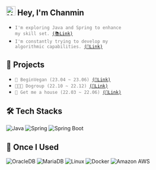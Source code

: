 ## <img src="https://raw.githubusercontent.com/Tarikul-Islam-Anik/Animated-Fluent-Emojis/master/Emojis/Hand%20gestures/Hand%20with%20Fingers%20Splayed%20Light%20Skin%20Tone.png" alt="Hand with Fingers Splayed Light Skin Tone" width="25" height="25" /> Hey, I'm Chanmin
- <code style="color : gray">I'm exploring Java and Spring to enhance my skill set. [(📚Link)](https://velog.io/@chanmin/series)</code><br>
- <code style="color : gray">I'm constantly trying to develop my algorithmic capabilities. [(🧠Link)](https://github.com/sungchanmin/algorithm)</code>

## 🚀 Projects
- <code style="color : gray">🌱 BeginVegan (23.04 ~ 23.06) [(🔗Link)](https://github.com/BeginVegan/BV-Document)</code><br>
- <code style="color : gray">🧑🏻‍💻 Dogroup (22.10 ~ 22.12) [(🔗Link)](https://github.com/sungchanmin/dogroup)</code><br>
- <code style="color : gray">🏡 Get me a house (22.03 ~ 22.06) [(🔗Link)](https://user26.notion.site/9b30d47010ff4968b5a68ff0d069d490?pvs=4)</code>


## 🛠️ Tech Stacks

![Java](https://img.shields.io/badge/Java-007396?style=flat&logo=Java&logoColor=white)
![Spring](https://img.shields.io/badge/Spring-6DB33F?style=flat&logo=spring&logoColor=white)
![Spring Boot](https://img.shields.io/badge/SpringBoot-6DB33F?style=flat&logo=spring-boot&logoColor=white)

## 👀 Once I Used

![OracleDB](https://img.shields.io/badge/OracleDB-ED2939?style=flat&logo=oracle&logoColor=white)
![MariaDB](https://img.shields.io/badge/MariaDB-003545?style=flat&logo=mariadb&logoColor=white)
![Linux](https://img.shields.io/badge/Linux-FCC624?style=flat&logo=linux&logoColor=black)
![Docker](https://img.shields.io/badge/Docker-189BCC?style=flat&logo=docker&logoColor=white)
![Amazon AWS](https://img.shields.io/badge/AmazonAWS-232F3E?style=flat&logo=amazon-aws&logoColor=white)


<!--
## 📊 GitHub Stats
<p align="left">
  <img src="https://github-readme-stats-sand-six-91.vercel.app/api/top-langs/?username=sungchanmin&layout=compact&theme=algolia&hide_border=false" width="40%" />
  <img src="https://github-readme-stats.vercel.app/api?username=sungchanmin&show_icons=true&theme=algolia&hide_border=false" width="39%"/>
</p>

## 📫 Contact
Reach out via email at [behonestway@gmail.com](behonestway@gmail.com)
-->
